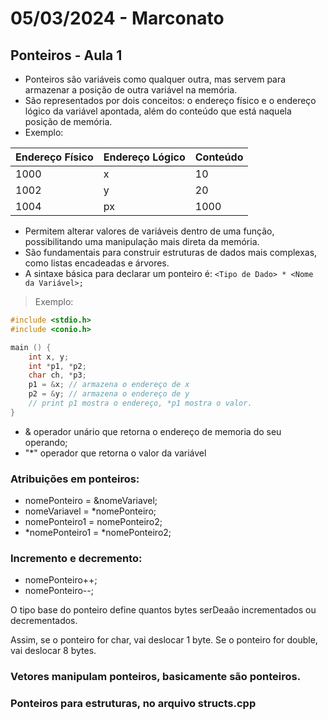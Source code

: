 # 05/03/2024 - Marconato

## Ponteiros - Aula 1

- Ponteiros são variáveis como qualquer outra, mas servem para armazenar a posição de outra variável na memória.
- São representados por dois conceitos: o endereço físico e o endereço lógico da variável apontada, além do conteúdo que está naquela posição de memória.
- Exemplo:

| Endereço Físico | Endereço Lógico | Conteúdo |
| --------------- | --------------- | -------- |
| 1000            | x               | 10       |
| 1002            | y               | 20       |
| 1004            | px              | 1000     |

- Permitem alterar valores de variáveis dentro de uma função, possibilitando uma manipulação mais direta da memória.
- São fundamentais para construir estruturas de dados mais complexas, como listas encadeadas e árvores.
- A sintaxe básica para declarar um ponteiro é: `<Tipo de Dado> * <Nome da Variável>;`

> Exemplo:

```cpp
#include <stdio.h>
#include <conio.h>

main () {
    int x, y;
    int *p1, *p2;
    char ch, *p3;
    p1 = &x; // armazena o endereço de x
    p2 = &y; // armazena o endereço de y
    // print p1 mostra o endereço, *p1 mostra o valor.
}
```

- & operador unário que retorna o endereço de memoria do seu operando;
- "\*" operador que retorna o valor da variável

### Atribuições em ponteiros:

- nomePonteiro = &nomeVariavel;
- nomeVariavel = \*nomePonteiro;
- nomePonteiro1 = nomePonteiro2;
- *nomePonteiro1 = *nomePonteiro2;

### Incremento e decremento:

- nomePonteiro++;
- nomePonteiro--;

O tipo base do ponteiro define quantos bytes serDeaão incrementados ou decrementados.

Assim, se o ponteiro for char, vai deslocar 1 byte. Se o ponteiro for double, vai deslocar 8 bytes.

### Vetores manipulam ponteiros, basicamente são ponteiros.

### Ponteiros para estruturas, no arquivo structs.cpp
